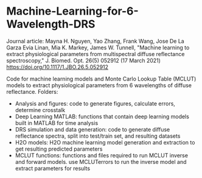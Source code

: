 # Machine-Learning-for-6-Wavelength-DRS

Journal article: Mayna H. Nguyen, Yao Zhang, Frank Wang, Jose De La Garza Evia Linan, Mia K. Markey, James W. Tunnell, "Machine learning to extract physiological parameters from multispectral diffuse reflectance spectroscopy," J. Biomed. Opt. 26(5) 052912 (17 March 2021) https://doi.org/10.1117/1.JBO.26.5.052912

Code for machine learning models and Monte Carlo Lookup Table (MCLUT) models to extract physiological parameters from 6 wavelengths of diffuse reflectance. 
Folders:
- Analysis and figures: code to generate figures, calculate errors, determine crosstalk
- Deep Learning MATLAB: functions that contain deep learning models built in MATLAB for time analysis
- DRS simulation and data generation: code to generate diffuse reflectance spectra, split into test/train set, and resulting datasets
- H2O models: H2O machine learning model generation and extraction to get resulting predicted parameters
- MCLUT functions: functions and files required to run MCLUT inverse and forward models. use MCLUTerrors to run the inverse model and extract parameters for results
